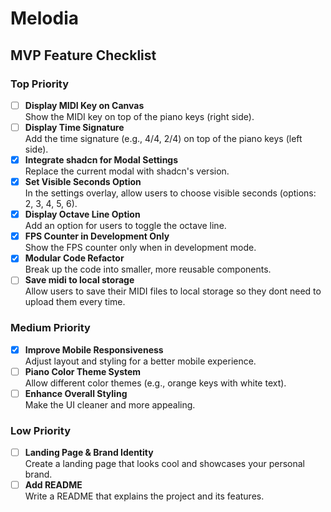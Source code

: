 # Melodia

## MVP Feature Checklist

### Top Priority

- [ ] **Display MIDI Key on Canvas**  
       Show the MIDI key on top of the piano keys (right side).
- [ ] **Display Time Signature**  
       Add the time signature (e.g., 4/4, 2/4) on top of the piano keys (left side).
- [x] **Integrate shadcn for Modal Settings**  
       Replace the current modal with shadcn's version.
- [x] **Set Visible Seconds Option**  
       In the settings overlay, allow users to choose visible seconds (options: 2, 3, 4, 5, 6).
- [x] **Display Octave Line Option**  
       Add an option for users to toggle the octave line.
- [x] **FPS Counter in Development Only**  
       Show the FPS counter only when in development mode.
- [x] **Modular Code Refactor**  
       Break up the code into smaller, more reusable components.
- [ ] **Save midi to local storage**  
       Allow users to save their MIDI files to local storage so they dont need to upload them every time.

### Medium Priority

- [x] **Improve Mobile Responsiveness**  
       Adjust layout and styling for a better mobile experience.
- [ ] **Piano Color Theme System**  
       Allow different color themes (e.g., orange keys with white text).
- [ ] **Enhance Overall Styling**  
       Make the UI cleaner and more appealing.

### Low Priority

- [ ] **Landing Page & Brand Identity**  
       Create a landing page that looks cool and showcases your personal brand.
- [ ] **Add README**  
       Write a README that explains the project and its features.
